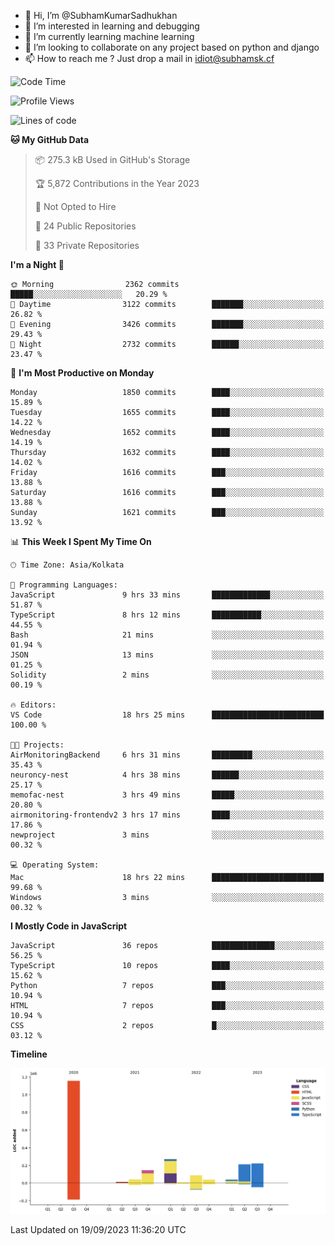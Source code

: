 - 👋 Hi, I’m @SubhamKumarSadhukhan
- 👀 I’m interested in learning and debugging
- 🌱 I’m currently learning machine learning
- 💞️ I’m looking to collaborate on any project based on python and django
- 📫 How to reach me ?
      Just drop a mail in idiot@subhamsk.cf

<!---
SubhamKumarSadhukhan/SubhamKumarSadhukhan is a ✨ special ✨ repository because its `README.md` (this file) appears on your GitHub profile.
You can click the Preview link to take a look at your changes.
--->


<!--START_SECTION:waka-->
![Code Time](http://img.shields.io/badge/Code%20Time-1%2C574%20hrs%201%20min-blue)

![Profile Views](http://img.shields.io/badge/Profile%20Views-11-blue)

![Lines of code](https://img.shields.io/badge/From%20Hello%20World%20I%27ve%20Written-2.2%20million%20lines%20of%20code-blue)

**🐱 My GitHub Data** 

> 📦 275.3 kB Used in GitHub's Storage 
 > 
> 🏆 5,872 Contributions in the Year 2023
 > 
> 🚫 Not Opted to Hire
 > 
> 📜 24 Public Repositories 
 > 
> 🔑 33 Private Repositories 
 > 
**I'm a Night 🦉** 

```text
🌞 Morning                2362 commits        █████░░░░░░░░░░░░░░░░░░░░   20.29 % 
🌆 Daytime                3122 commits        ███████░░░░░░░░░░░░░░░░░░   26.82 % 
🌃 Evening                3426 commits        ███████░░░░░░░░░░░░░░░░░░   29.43 % 
🌙 Night                  2732 commits        ██████░░░░░░░░░░░░░░░░░░░   23.47 % 
```
📅 **I'm Most Productive on Monday** 

```text
Monday                   1850 commits        ████░░░░░░░░░░░░░░░░░░░░░   15.89 % 
Tuesday                  1655 commits        ████░░░░░░░░░░░░░░░░░░░░░   14.22 % 
Wednesday                1652 commits        ████░░░░░░░░░░░░░░░░░░░░░   14.19 % 
Thursday                 1632 commits        ████░░░░░░░░░░░░░░░░░░░░░   14.02 % 
Friday                   1616 commits        ███░░░░░░░░░░░░░░░░░░░░░░   13.88 % 
Saturday                 1616 commits        ███░░░░░░░░░░░░░░░░░░░░░░   13.88 % 
Sunday                   1621 commits        ███░░░░░░░░░░░░░░░░░░░░░░   13.92 % 
```


📊 **This Week I Spent My Time On** 

```text
🕑︎ Time Zone: Asia/Kolkata

💬 Programming Languages: 
JavaScript               9 hrs 33 mins       █████████████░░░░░░░░░░░░   51.87 % 
TypeScript               8 hrs 12 mins       ███████████░░░░░░░░░░░░░░   44.55 % 
Bash                     21 mins             ░░░░░░░░░░░░░░░░░░░░░░░░░   01.94 % 
JSON                     13 mins             ░░░░░░░░░░░░░░░░░░░░░░░░░   01.25 % 
Solidity                 2 mins              ░░░░░░░░░░░░░░░░░░░░░░░░░   00.19 % 

🔥 Editors: 
VS Code                  18 hrs 25 mins      █████████████████████████   100.00 % 

🐱‍💻 Projects: 
AirMonitoringBackend     6 hrs 31 mins       █████████░░░░░░░░░░░░░░░░   35.43 % 
neuroncy-nest            4 hrs 38 mins       ██████░░░░░░░░░░░░░░░░░░░   25.17 % 
memofac-nest             3 hrs 49 mins       █████░░░░░░░░░░░░░░░░░░░░   20.80 % 
airmonitoring-frontendv2 3 hrs 17 mins       ████░░░░░░░░░░░░░░░░░░░░░   17.86 % 
newproject               3 mins              ░░░░░░░░░░░░░░░░░░░░░░░░░   00.32 % 

💻 Operating System: 
Mac                      18 hrs 22 mins      █████████████████████████   99.68 % 
Windows                  3 mins              ░░░░░░░░░░░░░░░░░░░░░░░░░   00.32 % 
```

**I Mostly Code in JavaScript** 

```text
JavaScript               36 repos            ██████████████░░░░░░░░░░░   56.25 % 
TypeScript               10 repos            ████░░░░░░░░░░░░░░░░░░░░░   15.62 % 
Python                   7 repos             ███░░░░░░░░░░░░░░░░░░░░░░   10.94 % 
HTML                     7 repos             ███░░░░░░░░░░░░░░░░░░░░░░   10.94 % 
CSS                      2 repos             █░░░░░░░░░░░░░░░░░░░░░░░░   03.12 % 
```



**Timeline**

![Lines of Code chart](https://raw.githubusercontent.com/SubhamKumarSadhukhan/SubhamKumarSadhukhan/main/assets/bar_graph.png)


 Last Updated on 19/09/2023 11:36:20 UTC
<!--END_SECTION:waka-->
